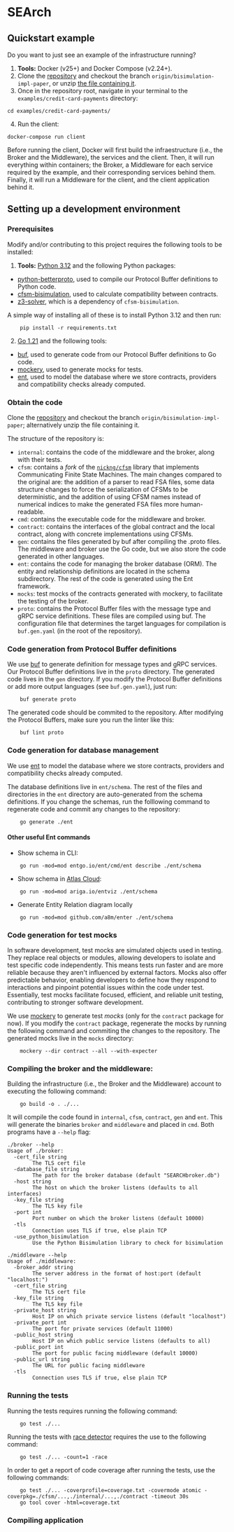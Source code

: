 # SEArch


## Quickstart example

Do you want to just see an example of the infrastructure running?

1. **Tools:** Docker (v25+) and Docker Compose (v2.24+).
2. Clone the [repository](https://github.com/pmontepagano/search.git) and checkout the branch `origin/bisimulation-impl-paper`, or unzip [the file containing it](https://github.com/pmontepagano/search/archive/refs/heads/bisimulation-impl-paper.zip).
3. Once in the repository root, navigate in your terminal to the `examples/credit-card-payments` directory: 
```
cd examples/credit-card-payments/
```
4. Run the client:
```
docker-compose run client
```
Before running the client, Docker will first build the infraestructure (i.e., the Broker and the Middleware), the services and the client. Then, it will run everything within containers; the Broker, a Middleware for each service required by the example, and their corresponding services behind them. Finally, it will run a Middleware for the client, and the client application behind it.

## Setting up a development environment

### Prerequisites
Modify and/or contributing to this project requires the following tools to be installed:

1. **Tools:** [Python 3.12](https://python.org/) and the following Python packages:
  - [python-betterproto](https://github.com/danielgtaylor/python-betterproto), used to compile our Protocol Buffer definitions to Python code.
  - [cfsm-bisimulation](https://github.com/diegosenarruzza/bisimulation/), used to calculate compatibility between contracts.
  - [z3-solver](https://github.com/Z3Prover/z3), which is a dependency of `cfsm-bisimulation`.

A simple way of installing all of these is to install Python 3.12 and then run: 
```
    pip install -r requirements.txt
```

2. [Go 1.21](https://go.dev/) and the following tools:
  - [buf](https://buf.build/docs/installation), used to generate code from our Protocol Buffer definitions to Go code.
  - [mockery](https://vektra.github.io/mockery/), used to generate mocks for tests.
  - [ent](https://github.com/ent/ent), used to model the database where we store contracts, providers and compatibility checks already computed.


### Obtain the code
Clone the [repository](https://github.com/pmontepagano/search.git) and checkout the branch `origin/bisimulation-impl-paper`; alternatively unzip the file containing it.

The structure of the repository is:
- `internal`: contains the code of the middleware and the broker, along with their tests.
- `cfsm`: contains a _fork_ of the [`nickng/cfsm`](https://github.com/nickng/cfsm) library that implements Communicating Finite State Machines. The main changes compared to the original are: the addition of a parser to read FSA files, some data structure changes to force the serialization of CFSMs to be deterministic, and the addition of using CFSM names instead of numerical indices to make the generated FSA files more human-readable.
- `cmd`: contains the executable code for the middleware and broker.
- `contract`: contains the interfaces of the global contract and the local contract, along with concrete implementations using CFSMs.
- `gen`: contains the files generated by buf after compiling the .proto files. The middleware and broker use the Go code, but we also store the code generated in other languages.
- `ent`: contains the code for managing the broker database (ORM). The entity and relationship definitions are located in the schema subdirectory. The rest of the code is generated using the Ent framework.
- `mocks`: test mocks of the contracts generated with mockery, to facilitate the testing of the broker.
- `proto`: contains the Protocol Buffer files with the message type and gRPC service definitions. These files are compiled using buf. The configuration file that determines the target languages for compilation is `buf.gen.yaml` (in the root of the repository).


### Code generation from Protocol Buffer definitions
We use [buf](https://buf.build/docs/installation) to generate definition for message types and gRPC services. Our Protocol Buffer definitions live in the `proto` directory. The generated code lives in the `gen` directory. If you modify the Protocol Buffer definitions or add more output languages (see `buf.gen.yaml`), just run:
```
    buf generate proto
```
The generated code should be commited to the repository. After modifying the Protocol Buffers, make sure you run the linter like this:
```
    buf lint proto
```

### Code generation for database management
We use [ent](https://github.com/ent/ent) to model the database where we store contracts, providers and compatibility checks already computed.

The database definitions live in `ent/schema`. The rest of the files and directories in the `ent` directory are auto-generated from the schema definitions. If you change the schemas, run the folllowing command to regenerate code and commit any changes to the repository:
```
    go generate ./ent
```

#### Other useful Ent commands
- Show schema in CLI:
```
    go run -mod=mod entgo.io/ent/cmd/ent describe ./ent/schema
```
- Show schema in [Atlas Cloud](https://gh.atlasgo.cloud/):
```
    go run -mod=mod ariga.io/entviz ./ent/schema
```
- Generate Entity Relation diagram locally
```
    go run -mod=mod github.com/a8m/enter ./ent/schema
```

### Code generation for test mocks
In software development, test mocks are simulated objects used in testing. They replace real objects or modules, allowing developers to isolate and test specific code independently. This means tests run faster and are more reliable because they aren't influenced by external factors. Mocks also offer predictable behavior, enabling developers to define how they respond to interactions and pinpoint potential issues within the code under test. Essentially, test mocks facilitate focused, efficient, and reliable unit testing, contributing to stronger software development.

We use [mockery](https://vektra.github.io/mockery/) to generate test _mocks_ (only for the `contract` package for now). If you modify the `contract` package, regenerate the mocks by running the following command and commiting the changes to the repository. The generated mocks live in the `mocks` directory:
```
    mockery --dir contract --all --with-expecter
```

### Compiling the broker and the middleware:
Building the infrastructure (i.e., the Broker and the Middleware) account to executing the following command:
```
    go build -o . ./...
```
It will compile the code found in `internal`, `cfsm`, `contract`, `gen` and `ent`. This will generate the binaries `broker` and `middleware` and placed in `cmd`. Both programs have a `--help` flag:
```
./broker --help
Usage of ./broker:
  -cert_file string
    	The TLS cert file
  -database_file string
    	The path for the broker database (default "SEARCHbroker.db")
  -host string
    	The host on which the broker listens (defaults to all interfaces)
  -key_file string
    	The TLS key file
  -port int
    	Port number on which the broker listens (default 10000)
  -tls
    	Connection uses TLS if true, else plain TCP
  -use_python_bisimulation
    	Use the Python Bisimulation library to check for bisimulation
```
```
./middleware --help
Usage of ./middleware:
  -broker_addr string
    	The server address in the format of host:port (default "localhost:")
  -cert_file string
    	The TLS cert file
  -key_file string
    	The TLS key file
  -private_host string
    	Host IP on which private service listens (default "localhost")
  -private_port int
    	The port for private services (default 11000)
  -public_host string
    	Host IP on which public service listens (defaults to all)
  -public_port int
    	The port for public facing middleware (default 10000)
  -public_url string
    	The URL for public facing middleware
  -tls
    	Connection uses TLS if true, else plain TCP
```

### Running the tests
Running the tests requires running the following command:
```
    go test ./...
```
Running the tests with [race detector](https://go.dev/doc/articles/race_detector) requires the use to the following command:
```
    go test ./... -count=1 -race
```
In order to get a report of code coverage after running the tests, use the following commands:
```
    go test ./... -coverprofile=coverage.txt -covermode atomic -coverpkg=./cfsm/...,./internal/...,./contract -timeout 30s
    go tool cover -html=coverage.txt
```

### Compiling application


